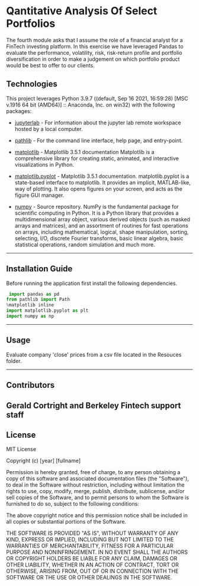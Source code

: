 # Qantitative Analysis Of Select Portfolios

The fourth module asks that I assume the role of a financial analyst for a FinTech investing platform. In this exercise we have leveraged Pandas to evaluate the performance, volatility, risk, risk-return profile and portfolio diversification in order to make a judgement on which portfolio product would be best to offer to our clients. 

## Technologies

This project leverages Python 3.9.7 ((default, Sep 16 2021, 16:59:28) [MSC v.1916 64 bit (AMD64)] :: Anaconda, Inc. on win32) with the following packages:
 
 * [jupyterlab](https://jupyterlab.readthedocs.io/en/stable/user/urls.html#managing-workspaces-ui) - For information about the jupyter lab remote workspace hosted by a local computer.
 
* [pathlib](https://docs.python.org/3/library/pathlib.html#module-pathlib) - For the command line interface, help page, and entry-point.

* [matplotlib](https://matplotlib.org/stable/index.html) - Matplotlib 3.5.1 documentation
Matplotlib is a comprehensive library for creating static, animated, and interactive visualizations in Python. 

* [matplotlib.pyplot](https://matplotlib.org/3.5.0/api/_as_gen/matplotlib.pyplot.html) - Matplotlib 3.5.1 documentation. 
matplotlib.pyplot is a state-based interface to matplotlib. It provides an implicit, MATLAB-like, way of plotting. It also opens figures on your screen, and acts as the figure GUI manager.

* [numpy](https://github.com/numpy/numpy) - Source repository. 
NumPy is the fundamental package for scientific computing in Python. It is a Python library that provides a multidimensional array object, various derived objects (such as masked arrays and matrices), and an assortment of routines for fast operations on arrays, including mathematical, logical, shape manipulation, sorting, selecting, I/O, discrete Fourier transforms, basic linear algebra, basic statistical operations, random simulation and much more.
---

## Installation Guide

Before running the application first install the following dependencies.

```python
 import pandas as pd
from pathlib import Path
%matplotlib inline
import matplotlib.pyplot as plt
import numpy as np 
```

---

## Usage

Evaluate company 'close' prices from a csv file located in the Resouces folder.  


---

## Contributors

Gerald Cortright and Berkeley Fintech support staff
---

## License

MIT License

Copyright (c) [year] [fullname]

Permission is hereby granted, free of charge, to any person obtaining a copy
of this software and associated documentation files (the "Software"), to deal
in the Software without restriction, including without limitation the rights
to use, copy, modify, merge, publish, distribute, sublicense, and/or sell
copies of the Software, and to permit persons to whom the Software is
furnished to do so, subject to the following conditions:

The above copyright notice and this permission notice shall be included in all
copies or substantial portions of the Software.

THE SOFTWARE IS PROVIDED "AS IS", WITHOUT WARRANTY OF ANY KIND, EXPRESS OR
IMPLIED, INCLUDING BUT NOT LIMITED TO THE WARRANTIES OF MERCHANTABILITY,
FITNESS FOR A PARTICULAR PURPOSE AND NONINFRINGEMENT. IN NO EVENT SHALL THE
AUTHORS OR COPYRIGHT HOLDERS BE LIABLE FOR ANY CLAIM, DAMAGES OR OTHER
LIABILITY, WHETHER IN AN ACTION OF CONTRACT, TORT OR OTHERWISE, ARISING FROM,
OUT OF OR IN CONNECTION WITH THE SOFTWARE OR THE USE OR OTHER DEALINGS IN THE
SOFTWARE.

